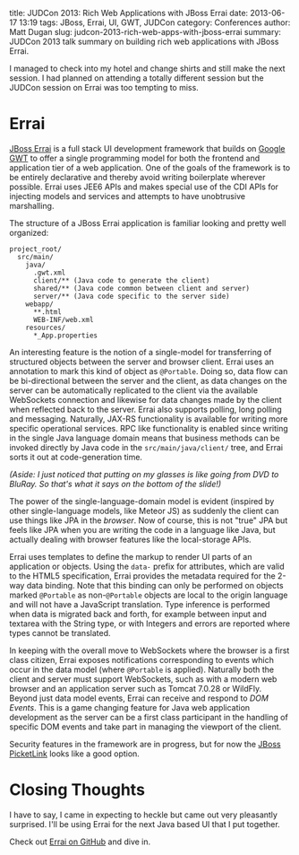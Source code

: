 title: JUDCon 2013: Rich Web Applications with JBoss Errai
date: 2013-06-17 13:19
tags: JBoss, Errai, UI, GWT, JUDCon
category: Conferences
author: Matt Dugan
slug: judcon-2013-rich-web-apps-with-jboss-errai
summary: JUDCon 2013 talk summary on building rich web applications with JBoss Errai.

I managed to check into my hotel and change shirts and still make the
next session.  I had planned on attending a totally different 
session but the JUDCon session on Errai was too tempting to miss.

Errai
=====

[JBoss Errai](https://www.jboss.org/errai) is a full stack UI
development framework that builds on [Google GWT](https://code.google.com/p/google-web-toolkit/)
to offer a single programming model for both the frontend and 
application tier of a web application.  One of the goals of 
the framework is to be entirely declarative and thereby avoid
writing boilerplate wherever possible.  Errai uses JEE6 APIs
and makes special use of the CDI APIs for injecting models 
and services and attempts to have unobtrusive marshalling.

The structure of a JBoss Errai application is familiar looking
and pretty well organized:

    project_root/
      src/main/
        java/
          .gwt.xml
          client/** (Java code to generate the client)
          shared/** (Java code common between client and server)
          server/** (Java code specific to the server side)
        webapp/
          **.html
          WEB-INF/web.xml
        resources/
          *_App.properties

An interesting feature is the notion of a single-model for 
transferring of structured objects between the server and 
browser client.  Errai uses an annotation to mark this kind
of object as `@Portable`.  Doing so, data flow can be 
bi-directional between the server and the client, as data
changes on the server can be automatically replicated to the
client via the available WebSockets connection and likewise
for data changes made by the client when reflected back to
the server.  Errai also supports polling, long polling and
messaging.  Naturally, JAX-RS functionality is available 
for writing more specific operational services.  RPC like 
functionality is enabled since writing in the single Java
language domain means that business methods can be invoked
directly by Java code in the `src/main/java/client/` tree,
and Errai sorts it out at code-generation time.

_(Aside: I just noticed that putting on my glasses is like
going from DVD to BluRay. So *that's* what it says on the
bottom of the slide!)_

The power of the single-language-domain model is evident
(inspired by other single-language models, like Meteor JS)
as suddenly the client can use things like JPA in the 
*browser*.  Now of course, this is not "true" JPA but 
feels like JPA when you are writing the code in a language
like Java, but actually dealing with browser features like
the local-storage APIs.

Errai uses templates to define the markup to render UI parts
of an application or objects.  Using the `data-` prefix 
for attributes, which are valid to the HTML5 specification,
Errai provides the metadata required for the 2-way data
binding.  Note that this binding can only be performed on
objects marked `@Portable` as non-`@Portable` objects are
local to the origin language and will not have a JavaScript
translation. Type inference is performed when data is 
migrated back and forth, for example between input and 
textarea with the String type, or with Integers and errors
are reported where types cannot be translated.

In keeping with the overall move to WebSockets where the
browser is a first class citizen, Errai exposes notifications
corresponding to events which occur in the data model 
(where `@Portable` is applied).  Naturally both the client
and server must support WebSockets, such as with a modern
web browser and an application server such as Tomcat 7.0.28
or WildFly.  Beyond just data model events, Errai can 
receive and respond to _DOM Events_.  This is a game
changing feature for Java web application development as the 
server can be a first class participant in the handling of
specific DOM events and take part in managing the viewport
of the client.  

Security features in the framework are in progress, but 
for now the [JBoss PicketLink](https://www.jboss.org/picketlink)
looks like a good option.  

Closing Thoughts
================

I have to say, I came in expecting to heckle but came out
very pleasantly surprised.  I'll be using Errai for the next
Java based UI that I put together.

Check out [Errai on GitHub](https://github.com/errai/errai) and dive in.

